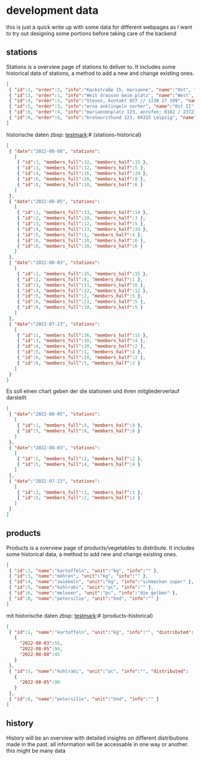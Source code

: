 # development data

this is just a quick write up with some data for different webpages as I want to try out designing some portions before taking care of the backend

## stations

Stations is a overview page of stations to deliver to. It includes some historical data of stations, a method to add a new and change existing ones.


[testmark]:# (stations-current)
```json
[
 { "id":1, "order":2, "info":"Kackstraße 15, marianne", "name":"Ost", "members_full":32, "members_half":15 },
 { "id":3, "order":1, "info":"Weit draussn beim platz", "name":"West", "members_full":12, "members_half":5 },
 { "id":4, "order":5, "info":"Steven, kontakt 027 // 1238 27 199", "name":"Süd", "members_full":26, "members_half":19 },
 { "id":5, "order":3, "info":"erna anklingeln vorher", "name":"Ost II", "members_full":2, "members_half":2 },
 { "id":6, "order":4, "info":"mariannenplatz 123, anrufen: 0182 / 23723 211 1", "name":"West II", "members_full":20, "members_half":8 },
 { "id":8, "order":6, "info":"bratwursthund 123, 04315 Leipzig", "name":"Nord", "members_full":10, "members_half":6 }
]
```

historische daten zbsp:
[testmark]:# (stations-historical)
```json
[
 { "date":"2022-08-08", "stations":
   [
    { "id":1, "members_full":32, "members_half":15 },
    { "id":3, "members_full":12, "members_half":5 },
    { "id":4, "members_full":26, "members_half":19 },
    { "id":6, "members_full":20, "members_half":8 },
    { "id":8, "members_full":10, "members_half":6 }
   ]
 },
 { "date":"2022-08-05", "stations":
   [
    { "id":1, "members_full":33, "members_half":14 },
    { "id":2, "members_full":20, "members_half":3 },
    { "id":3, "members_full":12, "members_half":5 },
    { "id":4, "members_full":23, "members_half":19 },
    { "id":5, "members_full":1, "members_half":4 },
    { "id":6, "members_full":20, "members_half":6 },
    { "id":8, "members_full":10, "members_half":6 }
   ]
 },
 { "date":"2022-08-03", "stations":
   [
    { "id":1, "members_full":35, "members_half":15 },
    { "id":2, "members_full":8, "members_half":1 },
    { "id":3, "members_full":11, "members_half":6 },
    { "id":4, "members_full":22, "members_half":12 },
    { "id":5, "members_full":2, "members_half":5 },
    { "id":6, "members_full":21, "members_half":5 },
    { "id":8, "members_full":10, "members_half":5 }
   ]
 },
 { "date":"2022-07-23", "stations":
   [
    { "id":1, "members_full":36, "members_half":15 },
    { "id":3, "members_full":10, "members_half":4 },
    { "id":4, "members_full":20, "members_half":2 },
    { "id":5, "members_full":1, "members_half":4 },
    { "id":6, "members_full":20, "members_half":2 },
    { "id":8, "members_full":5, "members_half":3 }
   ]
 }
]
```


Es soll einen chart geben der die stationen und ihren mitgliederverlauf darstellt


[testmark]:# (stations-chart)
```json
[
 { "date":"2022-08-05", "stations":
   [
    { "id":1, "members_full":4, "members_half":4 },
    { "id":5, "members_full":8, "members_half":8 }
   ]
 },
 { "date":"2022-08-03", "stations":
   [
    { "id":1, "members_full":2, "members_half":2 },
    { "id":5, "members_full":4, "members_half":4 }
   ]
 },
 { "date":"2022-07-23", "stations":
   [
    { "id":1, "members_full":1, "members_half":1 },
    { "id":5, "members_full":2, "members_half":2 }
   ]
 }
]

```


## products

Products is a overview page of products/vegetables to distribute. It includes some historical data, a method to add new and change existing ones.


[testmark]:# (products)
```json
[
 { "id":1, "name":"kartoffeln", "unit":"kg", "info":"" },
 { "id":3, "name":"möhren", "unit":"kg", "info":"" },
 { "id":4, "name":"zwiebeln", "unit":"kg", "info":"schmecken super" },
 { "id":5, "name":"kohlrabi", "unit":"pc", "info":"" },
 { "id":6, "name":"melonen", "unit":"pc", "info":"die gelben" },
 { "id":8, "name":"petersilie", "unit":"bnd", "info":"" }
]
```

mit historische daten zbsp:
[testmark]:# (products-historical)
```json
[
 { "id":1, "name":"kartoffeln", "unit":"kg", "info":"", "distributed":
   {
     "2022-08-03":55,
     "2022-08-05":94,
     "2022-08-08":45
   }
 },
 { "id":5, "name":"kohlrabi", "unit":"pc", "info":"", "distributed":
   {
     "2022-08-05":90
   }
 },
 { "id":8, "name":"petersilie", "unit":"bnd", "info":"" }
]
```


## history

History will be an overview with detailed insights on different distributions made in the past. all information will be accessable in one way or another. this might be many data
